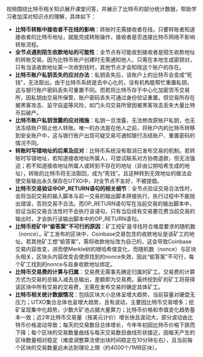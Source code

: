 视频围绕比特币相关知识展开课堂问答，并展示了比特币的部分统计数据，帮助学习者加深对知识点的理解，具体如下：
- **比特币转账中接收者不在线的影响**：转账时无需接收者在线，只要转账者知道接收者的比特币地址，就能完成转账操作，接收者是否连接比特币网络不影响转账流程。
- **全节点遇到陌生收款地址的可能性**：全节点有可能收到接收者是陌生收款地址的转账交易。因为比特币账户创建时无需通知他人，只需在本地生成密钥对，只有当该收款地址第一次收到钱时，其他节点才会知晓这个账户的存在。
- **比特币账户私钥丢失的应对办法**：私钥丢失后，该账户上的比特币会变成“死钱”，无法取出。由于比特币系统是去中心化的，没有机构能帮忙重置私钥，这与银行账户密码丢失可重置不同。而若将比特币存于中心化加密货币交易所，因私钥由交易所保管，账户密码丢失可通过身份验证重置，但交易所存在被黑客攻击、监守自盗等风险，如门头沟交易所曾因被黑客攻击丢失大量比特币后破产。
- **比特币账户私钥泄露的应对措施**：私钥一旦泄露，无法修改原账户私钥，也无法冻结账户阻止他人转账。唯一的办法是在他人之前，将账户内的比特币转移到安全账户中，这与银行账户出现可疑交易可通知银行冻结账户、重置密码的情况不同。
- **转账时写错地址的后果及应对**：比特币系统没有取消已发布交易的机制。若转账时写错地址，若知道接收地址所属人，可尝试联系对方协商退款，但无法强迫；若不知道接收地址所属人或转到不存在的地址（非由公钥哈希生成的地址），转账的比特币将无法取回，成为“死钱”。且这种转到无效地址的做法会使交易输出永久保存在UTXO中，对全节点不友好，不被提倡。
- **比特币交易验证中OP_RETURN语句的相关细节**：全节点验证交易合法性时，会将当前交易的输入脚本与前一交易的输出脚本拼接执行，执行过程中不能抛出错误，否则交易不合法。而OP_RETURN语句写在当前交易的输出脚本中，验证当前交易合法性时不会执行该语句，只有当后续有交易要花费当前交易的输出时，才会执行该输出脚本中的OP_RETURN语句。
- **比特币挖矿中“偷答案”不可行的原因**：矿工挖矿是寻找符合难度要求的随机数（nonce）。矿工发布的区块中，Coinbase交易包含的收款地址是该矿工的地址。若其他矿工想“偷答案”，需将收款地址改为自己的，这会导致Coinbase交易内容改变，进而使Merkle树的根哈希值变化，而随机数（nonce）与区块头相关，区块头内容改变会使原找到的nonce失效，因此“偷答案”不可行，每个矿工找到的nonce与自身收款地址绑定。
- **比特币交易费的计算与归属**：交易费无需事先确定归属的矿工。交易费的计算方式为交易的总输入减去总输出，差额即为交易费。最终挖到矿的矿工将获得该区块中所有交易的交易费，无需在发布交易时确定具体矿工。
- **比特币相关统计数据情况**：包括区块大小总体呈增大趋势，当前容量对硬盘无压力；UTXO集合总体也呈增大趋势，且有波动，主要因比特币交易增多；挖矿呈现集中化趋势，少数大矿池占据大量算力；比特币价格和市值变化趋势基本一致；近2年比特币交易量（按美元计价）增长快且波动大，部分波动由比特币价格波动导致；每天的交易数目总体增长，今年年初因比特币价格下跌而下降；每个区块的交易数量曲线与每天交易数目曲线形状接近，因每天产生的区块数量相对稳定（难度调整算法使出块时间稳定在10分钟左右），且当前每个区块的交易数量远未达到理论上限（约4000个/1MB区块）。